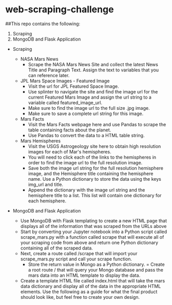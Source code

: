 # web-scraping-challenge


##This repo contains the following:
1. Scraping
2. MongoDB and Flask Application


* Scraping
	- NASA Mars News
		- Scrape the NASA Mars News Site and collect the latest News Title and Paragraph Text. Assign the text to variables that you can reference later.
	- JPL Mars Space Images - Featured Image
		- Visit the url for JPL Featured Space Image.
		- Use splinter to navigate the site and find the image url for the current Featured Mars Image and assign the url string to a variable called featured_image_url.
		- Make sure to find the image url to the full size .jpg image.
		- Make sure to save a complete url string for this image.
	- Mars Facts
		- Visit the Mars Facts webpage here and use Pandas to scrape the table containing facts about the planet.
		- Use Pandas to convert the data to a HTML table string.
	- Mars Hemispheres
		- Visit the USGS Astrogeology site here to obtain high resolution images for each of Mar's hemispheres.
		- You will need to click each of the links to the hemispheres in order to find the image url to the full resolution image.
		- Save both the image url string for the full resolution hemisphere image, and the Hemisphere title containing the hemisphere name. Use a Python dictionary to store the data using the keys img_url and title.
		- Append the dictionary with the image url string and the hemisphere title to a list. This list will contain one dictionary for each hemisphere.
			

* MongoDB and Flask Application
	- Use MongoDB with Flask templating to create a new HTML page that displays all of the information that was scraped from the URLs above
	- Start by converting your Jupyter notebook into a Python script called scrape_mars.py with a function called scrape that will execute all of your scraping code from above and return one Python dictionary containing all of the scraped data.
	- Next, create a route called /scrape that will import your scrape_mars.py script and call your scrape function.
		- Store the return value in Mongo as a Python dictionary.
	= Create a root route / that will query your Mongo database and pass the mars data into an HTML template to display the data.
	- Create a template HTML file called index.html that will take the mars data dictionary and display all of the data in the appropriate HTML elements. Use the following as a guide for what the final product should look like, but feel free to create your own design.